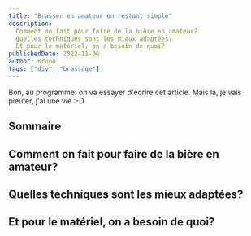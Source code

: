 ```yaml
---
title: "Brasser en amateur en restant simple"
description:
  Comment on fait pour faire de la bière en amateur?
  Quelles techniques sont les mieux adaptées?
  Et pour le matériel, on a besoin de quoi?
publishedDate: 2022-11-06
author: Bruno
tags: ["diy", "brassage"]
---
```

Bon, au programme: on va essayer d'écrire cet article. Mais là, je vais pieuter, j'ai une vie :-D

## Sommaire

## Comment on fait pour faire de la bière en amateur?
## Quelles techniques sont les mieux adaptées?
## Et pour le matériel, on a besoin de quoi?
